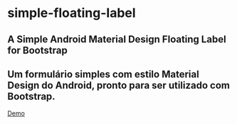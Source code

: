 # simple-floating-label
A Simple Android Material Design Floating Label for Bootstrap
--
Um formulário simples com estilo Material Design do Android, pronto para ser utilizado com Bootstrap.
--
[Demo](http://www.celsomartins.com.br/floating-label)
